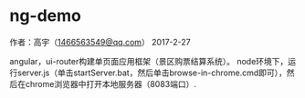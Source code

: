 # ng-demo
作者：高宇（1466563549@qq.com）
2017-2-27

angular，ui-router构建单页面应用框架（景区购票结算系统）。
node环境下，运行server.js（单击startServer.bat，然后单击browse-in-chrome.cmd即可），然后在chrome浏览器中打开本地服务器（8083端口）.

